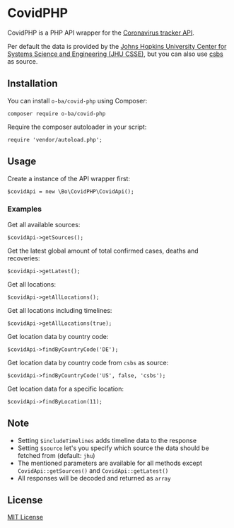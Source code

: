 # CovidPHP

CovidPHP is a PHP API wrapper for the [Coronavirus tracker API](https://github.com/ExpDev07/coronavirus-tracker-api).

Per default the data is provided by the [Johns Hopkins University Center for Systems Science and Engineering (JHU CSSE)](https://github.com/CSSEGISandData/COVID-19), but you can also use [csbs](https://www.csbs.org/information-covid-19-coronavirus) as source.

## Installation

You can install ``o-ba/covid-php`` using Composer:

```
composer require o-ba/covid-php
```

Require the composer autoloader in your script:

```
require 'vendor/autoload.php';
```

## Usage

Create a instance of the API wrapper first:
```
$covidApi = new \Bo\CovidPHP\CovidApi();
```

### Examples

Get all available sources:
```
$covidApi->getSources();
```

Get the latest global amount of total confirmed cases, deaths and recoveries:
```
$covidApi->getLatest();
```

Get all locations:
```
$covidApi->getAllLocations();
```

Get all locations including timelines:
```
$covidApi->getAllLocations(true);
```

Get location data by country code:
```
$covidApi->findByCountryCode('DE');
```

Get location data by country code from ``csbs`` as source:
```
$covidApi->findByCountryCode('US', false, 'csbs');
```

Get location data for a specific location:
```
$covidApi->findByLocation(11);
```

## Note
- Setting ``$includeTimelines`` adds timeline data to the response
- Setting ``$source`` let's you specify which source the data should be fetched from (default: ``jhu``)
- The mentioned parameters are available for all methods except ``CovidApi::getSources()`` and ``CovidApi::getLatest()``
- All responses will be decoded and returned as ``array``

## License

[MIT License](http://opensource.org/licenses/MIT)
